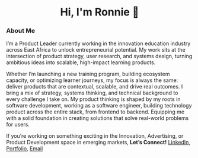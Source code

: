 <h1 align="center">Hi, I'm Ronnie 👋</h1>

### About Me

I’m a Product Leader currently working in the innovation education industry across East Africa to unlock entrepreneurial potential. My work sits at the intersection of product strategy, user research, and systems design, turning ambitious ideas into scalable, high-impact learning products.

Whether I’m launching a new training program, building ecosystem capacity, or optimizing learner journeys, my focus is always the same: deliver products that are contextual, scalable, and drive real outcomes. I bring a mix of strategy, systems thinking, and technical background to every challenge I take on. My product thinking is shaped by my roots in software development, working as a software engineer, building technology product across the entire stack, from frontend to backend. Equipping me with a solid foundation in creating solutions that solve real-world problems for users.

If you’re working on something exciting in the Innovation, Advertising, or Product Development space in emerging markets, **Let’s Connect!** [LinkedIn](https://www.linkedin.com/in/ronnie-lutaro-b73240aa/), [Portfolio](https://ronnielutaro.com), [Email](mailto:ronnielutaro@outlook.com)
